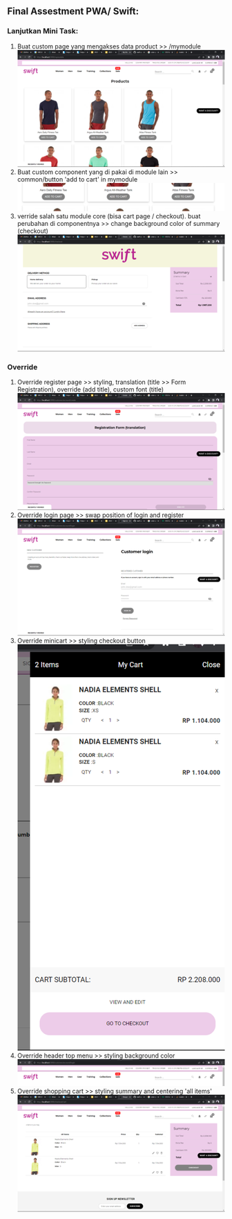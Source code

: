 ## Final Assestment PWA/ Swift:

### Lanjutkan Mini Task:
1. Buat custom page yang mengakses data product >> /mymodule ![screenshot](https://github.com/mzhaaf/swift-pwa/blob/master/public/assets/img/screenshots/1a.png?raw=true)
2. Buat custom component yang di pakai di module lain >> common/button 'add to cart' in mymodule ![screenshot](https://github.com/mzhaaf/swift-pwa/blob/master/public/assets/img/screenshots/1b.png?raw=true)
3. verride salah satu module core (bisa cart page / checkout). buat perubahan di componentnya >> change background color of summary (checkout) ![screenshot](https://github.com/mzhaaf/swift-pwa/blob/master/public/assets/img/screenshots/1c.png?raw=true)

### Override
1. Override register page >> styling, translation (title >> Form Registration), override (add title), custom font (title) ![screenshot](https://github.com/mzhaaf/swift-pwa/blob/master/public/assets/img/screenshots/2a.png?raw=true)
2. Override login page >> swap position of login and register ![screenshot](https://github.com/mzhaaf/swift-pwa/blob/master/public/assets/img/screenshots/2b.png?raw=true)
3. Override minicart >> styling checkout button ![screenshot](https://github.com/mzhaaf/swift-pwa/blob/master/public/assets/img/screenshots/2c.png?raw=true)
4. Override header top menu >> styling background color ![screenshot](https://github.com/mzhaaf/swift-pwa/blob/master/public/assets/img/screenshots/2d.png?raw=true)
5. Override shopping cart >> styling summary and centering 'all items' ![screenshot](https://github.com/mzhaaf/swift-pwa/blob/master/public/assets/img/screenshots/2e.png?raw=true)
